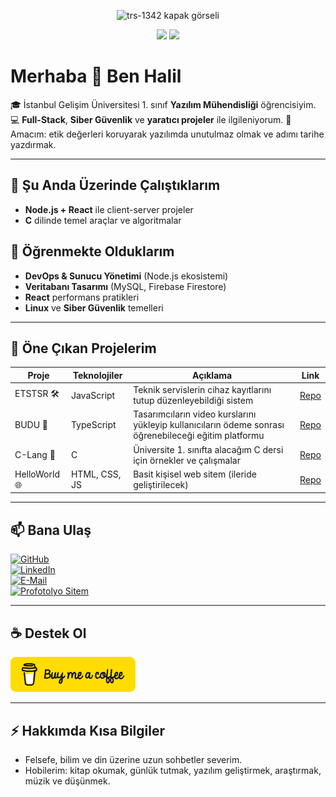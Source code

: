 <p align="center">
  <img
    src="https://capsule-render.vercel.app/api?type=venom&height=300&color=FF0000&text=trs-1342&section=header&reversal=false&fontColor=fff&fontAlignY=42&animation=fadeIn&textBg=false&desc=Defend%20the%20moral%20concept%20in%20software."
    alt="trs-1342 kapak görseli"
    style="pointer-events:none; user-select:none;"
    draggable="false"
  />
</p>

<div align="center">

  <img src="https://github-readme-stats.vercel.app/api?username=trs-1342&show_icons=true&hide_title=false" />
  <img src="https://github-readme-stats.vercel.app/api/top-langs/?username=trs-1342&layout=compact" />

</div>

# Merhaba 👋 Ben Halil

🎓 İstanbul Gelişim Üniversitesi 1. sınıf **Yazılım Mühendisliği** öğrencisiyim.
💻 **Full-Stack**, **Siber Güvenlik** ve **yaratıcı projeler** ile ilgileniyorum.
🚀 Amacım: etik değerleri koruyarak yazılımda unutulmaz olmak ve adımı tarihe yazdırmak.

---

## 🔭 Şu Anda Üzerinde Çalıştıklarım
- **Node.js + React** ile client-server projeler
- **C** dilinde temel araçlar ve algoritmalar

## 🌱 Öğrenmekte Olduklarım
- **DevOps & Sunucu Yönetimi** (Node.js ekosistemi)
- **Veritabanı Tasarımı** (MySQL, Firebase Firestore)
- **React** performans pratikleri
- **Linux** ve **Siber Güvenlik** temelleri

---

## 📌 Öne Çıkan Projelerim

| Proje         | Teknolojiler  | Açıklama                                                                                              | Link                                           |
| ------------- | ------------- | ----------------------------------------------------------------------------------------------------- | ---------------------------------------------- |
| ETSTSR 🛠      | JavaScript    | Teknik servislerin cihaz kayıtlarını tutup düzenleyebildiği sistem                                    | [Repo](https://github.com/trs-1342/ETSTSR)     |
| BUDU 🎨       | TypeScript    | Tasarımcıların video kurslarını yükleyip kullanıcıların ödeme sonrası öğrenebileceği eğitim platformu | [Repo](https://github.com/trs-1342/budu)       |
| C-Lang 📘     | C             | Üniversite 1. sınıfta alacağım C dersi için örnekler ve çalışmalar                                    | [Repo](https://github.com/trs-1342/c-lang)     |
| HelloWorld 🌐 | HTML, CSS, JS | Basit kişisel web sitem (ileride geliştirilecek)                                                      | [Repo](https://github.com/trs-1342/helloWorld) |

---

## 📫 Bana Ulaş

<p>
  <a href="https://github.com/trs-1342"><img src="https://img.shields.io/badge/GitHub-trs--1342-black" alt="GitHub"></a>
  <br/>
  <a href="https://www.linkedin.com/in/halil-hattab-b961b127a/"><img src="https://img.shields.io/badge/LinkedIn-Halil%20Hattab-blue" alt="LinkedIn"></a>
  <br/>
  <a href="mailto:hattab1342@gmail.com"><img src="https://img.shields.io/badge/E--posta-hattab1342%40gmail.com-red" alt="E-Mail"></a>
  <br/>
  <a href="https://hello-world-mu-cyan.vercel.app/"><img src="https://img.shields.io/badge/Kişisel%20Site-HelloWorld-ff7f50" alt="Profotolyo Sitem"></a>
</p>

---

## ☕ Destek Ol
<p id="support-me">
  <a href="https://www.buymeacoffee.com/trs1342" target="_blank" rel="noopener noreferrer">
    <img src="./assets/bmc.png" alt="Bana kahve ısmarla" width="200">
  </a>
</p>

---

## ⚡ Hakkımda Kısa Bilgiler
- Felsefe, bilim ve din üzerine uzun sohbetler severim.  
- Hobilerim: kitap okumak, günlük tutmak, yazılım geliştirmek, araştırmak, müzik ve düşünmek.
